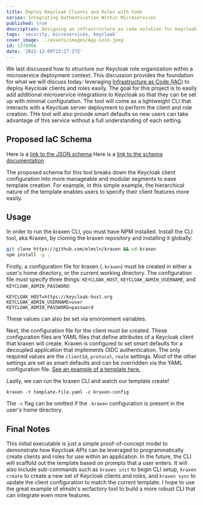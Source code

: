 ```yaml
---
title: Deploy Keycloak Clients and Roles with Code
series: Integrating Authentication Within Microservices
published: true
description: Designing an infrastructure as code solution for keycloak client deployments.
tags: 'security, microservices, keycloak'
cover_image: ../assets/images/App-Lock.jpeg
id: 1278966
date: '2022-12-09T23:27:27Z'
---
```


We last discussed how to structure our Keycloak role organization within a microservice deployment context. This discussion provides the foundation for what we will discuss today: leveraging [Infrastructure as Code (IAC)](https://www.redhat.com/en/topics/automation/what-is-infrastructure-as-code-iac) to deploy Keycloak clients and roles easily. The goal for this project is to easily add additional microservice integrations to Keycloak so that they can be set up with minimal configuration. The tool will come as a lightweight CLI that interacts with a Keycloak server deployment to perform the client and role creation. THe tool will also provide smart defaults so new users can take advantage of this service without a full understanding of each setting.

## Proposed IaC Schema

Here is a [link to the JSON schema](https://github.com/elmsln/kraxen/blob/main/keycloak-deploy.schema.json)
Here is a [link to the schema documentation](https://github.com/mayormaier/keycloak-microservice-docs/blob/main/resources/keycloak-schema-docs.md)

The proposed schema for this tool breaks down the Keycloak client configuration into more manageable and modular segments to ease template creation. For example, in this simple example, the hierarchical nature of the template enables users to specify their client features more easily.

## Usage

In order to run the kraxen CLI, you must have NPM installed.
Install the CLI tool, aka Kraxen, by cloning the kraxen repository and installing it globally:

```bash
git clone https://github.com/elmsln/kraxen && cd kraxen
npm install -g .
```

Firstly, a configuration file for kraxen (`.kraxen`) must be created in either a user's home directory, or the current working directory. The configuration file must specify three things: `KEYCLOAK_HOST`, `KEYCLOAK_ADMIN_USERNAME`, and `KEYCLOAK_ADMIN_PASSWORD`:

```
KEYCLOAK_HOST=https://keycloak-host.org
KEYCLOAK_ADMIN_USERNAME=user
KEYCLOAK_ADMIN_PASSWORD=password
```

These values can also be set via environment variables.

Next, the configuration file for the client must be created. These configuration files are YAML files that define attributes of a Keycloak client that kraxen will create. Kraxen is configured to set smart defaults for a decoupled application that implements OIDC authentication. The only required values are the `clientId`, `protocol`, `realm` settings. Most of the other settings are set as smart defaults and can be overridden via the YAML configuration file. [See an example of a template here.](https://github.com/elmsln/kraxen/blob/main/testclient_kc.yaml)

Lastly, we can run the kraxen CLI and watch our template create!

```
kraxen -t template-file.yaml -c kraxen-config
```

The `-c` flag can be omitted if the `.kraxen` configuration is present in the user's home directory.

## Final Notes

This initial executable is just a simple proof-of-concept model to demonstrate how Keycloak APIs can be leveraged to programmatically create clients and roles for use within an application. In the future, the CLI will scaffold out the template based on prompts that a user enters. It will also include sub-commands such as `kraxen init` to begin CLI setup, `kraxen create` to create a new set of Keycloak clients and roles, and `kraxen sync` to update the client configuration to match the current template. I hope to use the great example of elmsln's wcfactory tool to build a more robust CLI that can integrate even more features.
